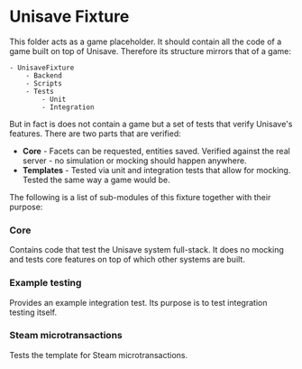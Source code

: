 Unisave Fixture
===============

This folder acts as a game placeholder. It should contain all the code
of a game built on top of Unisave. Therefore its structure mirrors that
of a game:

```
- UnisaveFixture
    - Backend
    - Scripts
    - Tests
        - Unit
        - Integration
```

But in fact is does not contain a game but a set of tests that verify
Unisave's features. There are two parts that are verified:

- **Core** - Facets can be requested, entities saved. Verified against
  the real server - no simulation or mocking should happen anywhere.
- **Templates** - Tested via unit and integration tests that allow for
  mocking. Tested the same way a game would be.

The following is a list of sub-modules of this fixture together with
their purpose:


### Core

Contains code that test the Unisave system full-stack. It does no
mocking and tests core features on top of which other systems are built.


### Example testing

Provides an example integration test. Its purpose is to test integration
testing itself.


### Steam microtransactions

Tests the template for Steam microtransactions.
